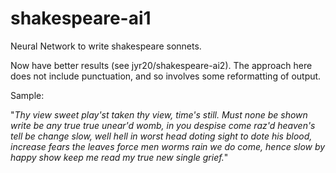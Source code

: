 # shakespeare-ai1
Neural Network to write shakespeare sonnets.

Now have better results (see jyr20/shakespeare-ai2). The approach here does not include punctuation, and so involves some reformatting of output.

Sample:

"*Thy view sweet play'st taken thy view, time's still. 
Must none be shown write be any true true unear'd womb,
in you despise come raz'd heaven's tell be change slow,
well hell in worst head doting sight to dote his blood,
increase fears the leaves force men worms rain we do come,
hence slow by happy show keep me read my true new single grief.*"
